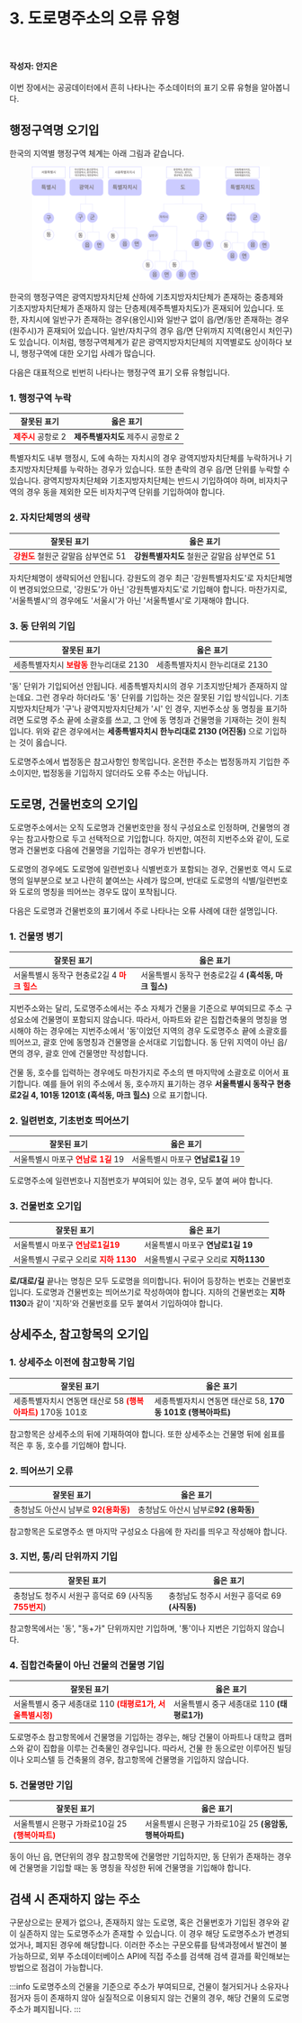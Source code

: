 # 3. 도로명주소의 오류 유형

<br>

#### 작성자: 안지은

이번 장에서는 공공데이터에서 흔히 나타나는 주소데이터의 표기 오류 유형을 알아봅니다.

## 행정구역명 오기입

한국의 지역별 행정구역 체계는 아래 그림과 같습니다. 

<figure class="flex flex-col items-center justify-center">
    <img src="../img/4-3-localmap.png" title="click console">
</figure>

한국의 행정구역은 광역지방자치단체 산하에 기초지방자치단체가 존재하는 중층제와 기초지방자치단체가 존재하지 않는 단층제(제주특별자치도)가 혼재되어 있습니다. 또한, 자치시에 일반구가 존재하는 경우(용인시)와 일반구 없이 읍/면/동만 존재하는 경우(원주시)가 혼재되어 있습니다. 일반/자치구의 경우 읍/면 단위까지 지역(용인시 처인구)도 있습니다. 이처럼, 행정구역체계가 같은 광역지방자치단체의 지역별로도 상이하다 보니,   행정구역에 대한 오기입 사례가 많습니다. 

다음은 대표적으로 빈번히 나타나는 행정구역 표기 오류 유형입니다.

### 1. 행정구역 누락

|잘못된 표기|옳은 표기|
|----------|--------|
|<span style="color:red; font-weight:bold;">제주시</span> 공항로 2| **제주특별자치도** 제주시 공항로 2|


특별자치도 내부 행정시, 도에 속하는 자치시의 경우 광역지방자치단체를 누락하거나 기초지방자치단체를 누락하는 경우가 있습니다. 또한 촌락의 경우 읍/면 단위를 누락할 수 있습니다. 광역지방자치단체와 기초지방자치단체는 반드시 기입하여야 하며, 비자치구역의 경우 동을 제외한 모든 비자치구역 단위를 기입하여야 합니다.


### 2. 자치단체명의 생략

|잘못된 표기|옳은 표기|
|----------|--------|
|<span style="color:red; font-weight:bold;">강원도</span> 철원군 갈말읍 삼부연로 51| **강원특별자치도** 철원군 갈말읍 삼부연로 51|


자치단체명이 생략되어선 안됩니다. 강원도의 경우 최근 '강원특별자치도'로 자치단체명이 변경되었으므로, '강원도'가 아닌 '강원특별자치도'로 기입해야 합니다. 마찬가지로, '서울특별시'의 경우에도 '서울시'가 아닌 '서울특별시'로 기재해야 합니다.


### 3. 동 단위의 기입

|잘못된 표기|옳은 표기|
|----------|--------|
|세종특별자치시 <span style="color:red; font-weight:bold;">보람동</span> 한누리대로 2130|세종특별자치시 한누리대로 2130|

'동' 단위가 기입되어선 안됩니다. 세종특별자치시의 경우 기초지방단체가 존재하지 않는데요. 그런 경우라 하더라도 '동' 단위를 기입하는 것은 잘못된 기입 방식입니다.  기초지방자치단체가 '구'나 광역지방자치단체가 '시' 인 경우, 지번주소상 동 명칭을 표기하려면 도로명 주소 끝에 소괄호를 쓰고, 그 안에 동 명칭과 건물명을 기재하는 것이 원칙입니다. 위와 같은 경우에서는 **세종특별자치시 한누리대로 2130 (어진동)** 으로 기입하는 것이 옳습니다.

도로명주소에서 법정동은 참고사항인 항목입니다. 온전한 주소는 법정동까지 기입한 주소이지만, 법정동을 기입하지 않더라도 오류 주소는 아닙니다.

## 도로명, 건물번호의 오기입

도로명주소에서는 오직 도로명과 건물번호만을 정식 구성요소로 인정하며, 건물명의 경우는 참고사항으로 두고 선택적으로 기입합니다. 하지만, 여전히 지번주소와 같이, 도로명과 건물번호 다음에 건물명을 기입하는 경우가 빈번합니다.

도로명의 경우에도 도로명에 일련번호나 식별번호가 포함되는 경우, 건물번호 역시 도로명의 일부분으로 보고 나란히 붙여쓰는 사례가 많으며, 반대로 도로명의 식별/일련번호와 도로의 명칭을 띄어쓰는 경우도 많이 포착됩니다.

다음은 도로명과 건물번호의 표기에서 주로 나타나는 오류 사례에 대한 설명입니다.

### 1. 건물명 병기

|잘못된 표기|옳은 표기|
|----------|--------|
|서울특별시 동작구 현충로2길 4 <span style="color:red; font-weight:bold;">마크 힐스</span> |서울특별시 동작구 현충로2길 4 **(흑석동, 마크 힐스)**|

지번주소와는 달리, 도로명주소에서는 주소 자체가 건물을 기준으로 부여되므로 주소 구성요소에 건물명이 포함되지 않습니다. 따라서, 아파트와 같은 집합건축물의 명칭을 명시해야 하는 경우에는 지번주소에서 '동'이었던 지역의 경우 도로명주소 끝에 소괄호를 띄어쓰고, 괄호 안에 동명칭과 건물명을 순서대로 기입합니다. 동 단위 지역이 아닌 읍/면의 경우, 괄호 안에 건물명만 작성합니다. 

건물 동, 호수를 입력하는 경우에도 마찬가지로 주소의 맨 마지막에 소괄호로 이어서 표기합니다. 예를 들어 위의 주소에서 동, 호수까지 표기하는 경우 **서울특별시 동작구 현충로2길 4, 101동 1201호 (흑석동, 마크 힐스)** 으로 표기합니다.


### 2. 일련번호, 기초번호 띄어쓰기

|잘못된 표기|옳은 표기|
|----------|--------|
|서울특별시 마포구 <span style="color:red; font-weight:bold;">연남로  1길</span> 19|서울특별시 마포구 **연남로1길** 19|

도로명주소에 일련번호나 지점번호가 부여되어 있는 경우, 모두 붙여 써야 합니다.


### 3. 건물번호 오기입

|잘못된 표기|옳은 표기|
|----------|--------|
|서울특별시 마포구 <span style="color:red; font-weight:bold;">연남로1길19</span>|서울특별시 마포구 **연남로1길 19** |
|서울특별시 구로구 오리로 <span style="color:red; font-weight:bold;">지하    1130</span> | 서울특별시 구로구 오리로 **지하1130**|


**로/대로/길** 끝나는 명칭은 모두 도로명을 의미합니다. 뒤이어 등장하는 번호는 건물번호입니다. 도로명과 건물번호는 띄어쓰기로 작성하여야 합니다. 지하의 건물번호는 **지하1130**과 같이 '지하'와 건물번호를 모두 붙여서 기입하여야 합니다.


## 상세주소, 참고항목의 오기입

### 1. 상세주소 이전에 참고항목 기입
|잘못된 표기|옳은 표기|
|----------|--------|
|세종특별자치시 연동면 태산로 58 <span style="color:red; font-weight:bold;">(행복아파트)</span> 170동 101호|세종특별자치시 연동면 태산로 58, **170동 101호 (행복아파트)** |

참고항목은 상세주소의 뒤에 기재하여야 합니다. 또한 상세주소는 건물명 뒤에 쉼표를 적은 후 동, 호수를 기입해야 합니다.


### 2. 띄어쓰기 오류
|잘못된 표기|옳은 표기|
|----------|--------|
|충청남도 아산시 남부로 <span style="color:red; font-weight:bold;">92(용화동)</span>|충청남도 아산시 남부로**92  (용화동)** |

참고항목은 도로명주소 맨 마지막 구성요소 다음에 한 자리를 띄우고 작성해야 합니다.


### 3. 지번, 통/리 단위까지 기입
|잘못된 표기|옳은 표기|
|----------|--------|
|충청남도 청주시 서원구 흥덕로 69 (사직동<span style="color:red; font-weight:bold;"> 755번지</span>)|충청남도 청주시 서원구 흥덕로 69 **(사직동)** |

참고항목에서는 '동', "동+가" 단위까지만 기입하며, '통'이나 지번은 기입하지 않습니다. 

### 4. 집합건축물이 아닌 건물의 건물명 기입
|잘못된 표기|옳은 표기|
|----------|--------|
|서울특별시 중구 세종대로 110 <span style="color:red; font-weight:bold;">(태평로1가, 서울특별시청)</span>|서울특별시 중구 세종대로 110 **(태평로1가)** |

도로명주소 참고항목에서 건물명을 기입하는 경우는, 해당 건물이 아파트나 대학교 캠퍼스와 같이 집합을 이루는 건축물인 경우입니다. 따라서, 건물 한 동으로만 이루어진 빌딩이나 오피스텔 등 건축물의 경우, 참고항목에 건물명을 기입하지 않습니다. 

### 5. 건물명만 기입
|잘못된 표기|옳은 표기|
|----------|--------|
|서울특별시 은평구 가좌로10길 25 <span style="color:red; font-weight:bold;">(행복아파트)</span>|서울특별시 은평구 가좌로10길 25 **(응암동, 행복아파트)**|

동이 아닌 읍, 면단위의 경우 참고항목에 건물명만 기입하지만, 동 단위가 존재하는 경우에 건물명을 기입할 때는 동 명칭을 작성한 뒤에 건물명을 기입해야 합니다.

## 검색 시 존재하지 않는 주소

구문상으로는 문제가 없으나, 존재하지 않는 도로명, 혹은 건물번호가 기입된 경우와 같이 실존하지 않는 도로명주소가 존재할 수 있습니다. 이 경우 해당 도로명주소가 변경되었거나, 폐지된 경우에 해당합니다. 이러한 주소는 구문오류를 탐색과정에서 발견이 불가능하므로, 외부 주소데이터베이스 API에 직접 주소를 검색해 검색 결과를 확인해보는 방법으로 점검이 가능합니다. 

:::info
도로명주소의 건물을 기준으로 주소가 부여되므로, 건물이 철거되거나 소유자나 점거자 등이 존재하지 않아 실질적으로 이용되지 않는 건물의 경우, 해당 건물의 도로명주소가 폐지됩니다.
:::